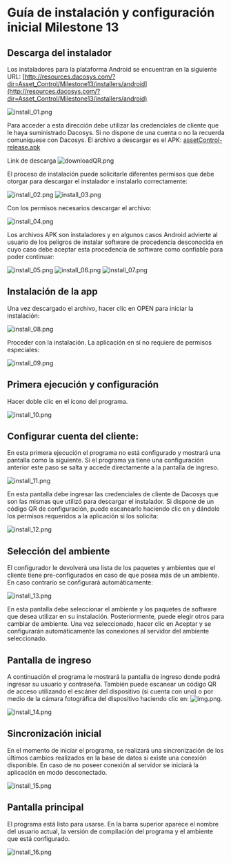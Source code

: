 # Guía de instalación y configuración inicial Milestone 13

## Descarga del instalador

Los instaladores para la plataforma Android se encuentran en la siguiente URL:
[http://resources.dacosys.com/?dir=Asset_Control/Milestone13/installers/android](http://resources.dacosys.com/?dir=Asset_Control/Milestone13/installers/android)

![install_01.png](install_01.png)

Para acceder a esta dirección debe utilizar las credenciales de cliente que le haya
suministrado Dacosys. Si no dispone de una cuenta o no la recuerda comuníquese con
Dacosys. El archivo a descargar es el APK: [assetControl-release.apk]()

Link de descarga
![downloadQR.png](downloadQR_M13.png)

El proceso de instalación puede solicitarle diferentes permisos que debe otorgar para
descargar el instalador e instalarlo correctamente:

![install_02.png](install_02.png)
![install_03.png](install_03.png)

Con los permisos necesarios descargar el archivo:

![install_04.png](install_04.png)

Los archivos APK son instaladores y en algunos casos Android advierte al usuario de
los peligros de instalar software de procedencia desconocida en cuyo caso debe
aceptar esta procedencia de software como confiable para poder continuar:

![install_05.png](install_05.png)
![install_06.png](install_06.png)
![install_07.png](install_07.png)

## Instalación de la app

Una vez descargado el archivo, hacer clic en OPEN para iniciar la instalación:

![install_08.png](install_08.png)

Proceder con la instalación. La aplicación en sí no requiere de permisos especiales:

![install_09.png](install_09.png)

## Primera ejecución y configuración

Hacer doble clic en el ícono del programa.

![install_10.png](install_10.png)

## Configurar cuenta del cliente:

En esta primera ejecución el programa no está configurado y mostrará una pantalla
como la siguiente. Si el programa ya tiene una configuración anterior este paso se salta
y accede directamente a la pantalla de ingreso.

![install_11.png](install_11.png)

En esta pantalla debe ingresar las credenciales de cliente de Dacosys que son las
mismas que utilizó para descargar el instalador.
Si dispone de un código QR de configuración, puede escanearlo haciendo clic en
y dándole los permisos requeridos a la aplicación si los solicita:

![install_12.png](install_12.png)

## Selección del ambiente

El configurador le devolverá una lista de los paquetes y ambientes que el cliente tiene
pre-configurados en caso de que posea más de un ambiente. En caso contrario se
configurará automáticamente:

![install_13.png](install_13.png)

En esta pantalla debe seleccionar el ambiente y los paquetes de software que desea
utilizar en su instalación. Posteriormente, puede elegir otros para cambiar de ambiente.
Una vez seleccionado, hacer clic en Aceptar y se configurarán automáticamente las
conexiones al servidor del ambiente seleccionado.

## Pantalla de ingreso

A continuación el programa le mostrará la pantalla de ingreso donde podrá ingresar su
usuario y contraseña. También puede escanear un código QR de acceso utilizando el
escáner del dispositivo (si cuenta con uno) o por medio de la cámara fotográfica del
dispositivo haciendo clic en: ![img.png](img.png).

![install_14.png](install_14.png)

## Sincronización inicial

En el momento de iniciar el programa, se realizará una sincronización de los últimos
cambios realizados en la base de datos si existe una conexión disponible. En caso de
no poseer conexión al servidor se iniciará la aplicación en modo desconectado.

![install_15.png](install_15.png)

## Pantalla principal

El programa está listo para usarse. En la barra superior aparece el nombre del usuario
actual, la versión de compilación del programa y el ambiente que está configurado.

![install_16.png](install_16.png)